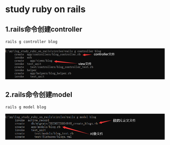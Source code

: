 # study ruby on rails
## 1.rails命令创建controller
````
rails g controller blog
````
![Image](https://github.com/lxg6370592/lxg_study_ruby_on_rails/blob/main/image/create_controller.png?raw=true) 
## 2.rails命令创建model
````
rails g model blog
````
![Image](https://github.com/lxg6370592/lxg_study_ruby_on_rails/blob/main/image/create_model.png?raw=true) 
